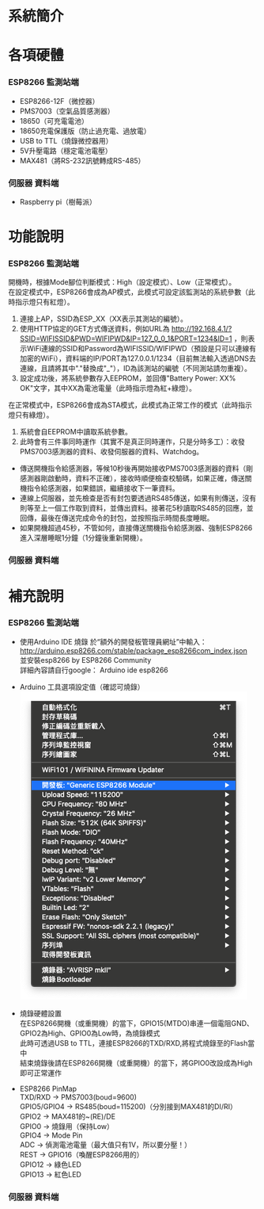 # 系統簡介

# 各項硬體
### ESP8266 監測站端
 - ESP8266-12F（微控器）
 - PMS7003（空氣品質感測器）
 - 18650（可充電電池）
 - 18650充電保護版（防止過充電、過放電）
 - USB to TTL（燒錄微控器用）
 - 5V升壓電路（穩定電池電壓）
 - MAX481（將RS-232訊號轉成RS-485）
### 伺服器 資料端 
 - Raspberry pi（樹莓派）

# 功能說明
### ESP8266 監測站端
開機時，根據Mode腳位判斷模式：High（設定模式）、Low（正常模式）。  
在設定模式中，ESP8266會成為AP模式，此模式可設定該監測站的系統參數（此時指示燈只有紅燈）。  
1. 連接上AP，SSID為ESP_XX（XX表示其測站的編號）。
2. 使用HTTP協定的GET方式傳送資料，例如URL為 http://192.168.4.1/?SSID=WIFISSID&PWD=WIFIPWD&IP=127_0_0_1&PORT=1234&ID=1 ，則表示WiFi連線的SSID和Password為WIFISSID/WIFIPWD（預設是只可以連線有加密的WiFi），資料端的IP/PORT為127.0.0.1/1234（目前無法輸入透過DNS去連線，且請將其中"."替換成"_"），ID為該測站的編號（不同測站請勿重複）。
3. 設定成功後，將系統參數存入EEPROM，並回傳"Battery Power: XX% OK"文字，其中XX為電池電量（此時指示燈為紅+綠燈）。   
 
在正常模式中，ESP8266會成為STA模式，此模式為正常工作的模式（此時指示燈只有綠燈）。  
1. 系統會自EEPROM中讀取系統參數。
2. 此時會有三件事同時運作（其實不是真正同時運作，只是分時多工）：收發PMS7003感測器的資料、收發伺服器的資料、Ｗatchdog。 
- 傳送開機指令給感測器，等候10秒後再開始接收PMS7003感測器的資料（剛感測器剛啟動時，資料不正確），接收時順便檢查校驗碼，如果正確，傳送關機指令給感測器，如果錯誤，繼續接收下一筆資料。 
- 連線上伺服器，並先檢查是否有封包要透過RS485傳送，如果有則傳送，沒有則等至上一個工作取到資料，並傳出資料。接著花5秒讀取RS485的回應，並回傳，最後在傳送完成命令的封包，並按照指示時間長度睡眠。  
- 如果開機超過45秒，不管如何，直接傳送關機指令給感測器、強制ESP8266進入深層睡眠1分鐘（1分鐘後重新開機）。 

### 伺服器 資料端 

# 補充說明
### ESP8266 監測站端
 - 使用Arduino IDE 燒錄
 於“額外的開發板管理員網址”中輸入：http://arduino.esp8266.com/stable/package_esp8266com_index.json  
 並安裝esp8266 by ESP8266 Community  
 詳細內容請自行google： Arduino ide esp8266  
 
 - Arduino 工具選項設定值（確認可燒錄）  
![image](https://github.com/gary12345z/PM25_System/blob/master/Picture/%E6%88%AA%E5%9C%96%202019-09-08%20%E4%B8%8B%E5%8D%882.19.39.png)

 - 燒錄硬體設置  
在ESP8266開機（或重開機）的當下，GPIO15(MTDO)串連一個電阻GND、GPIO2為High、GPIO0為Low時，為燒錄模式  
此時可透過USB to TTL，連接ESP8266的TXD/RXD,將程式燒錄至的Flash當中  
結束燒錄後請在ESP8266開機（或重開機）的當下，將GPIO0改設成為High即可正常運作

- ESP8266 PinMap  
TXD/RXD -> PMS7003(boud=9600)  
GPIO5/GPIO4 -> RS485(boud=115200)（分別接到MAX481的DI/RI）  
GPIO2 -> MAX481的~(RE)/DE  
GPIO0 -> 燒錄用（保持Low）  
GPIO4 -> Mode Pin  
ADC -> 偵測電池電量（最大值只有1V，所以要分壓！）  
REST -> GPIO16（喚醒ESP8266用的）  
GPIO12 -> 綠色LED  
GPIO13 -> 紅色LED  

### 伺服器 資料端 
